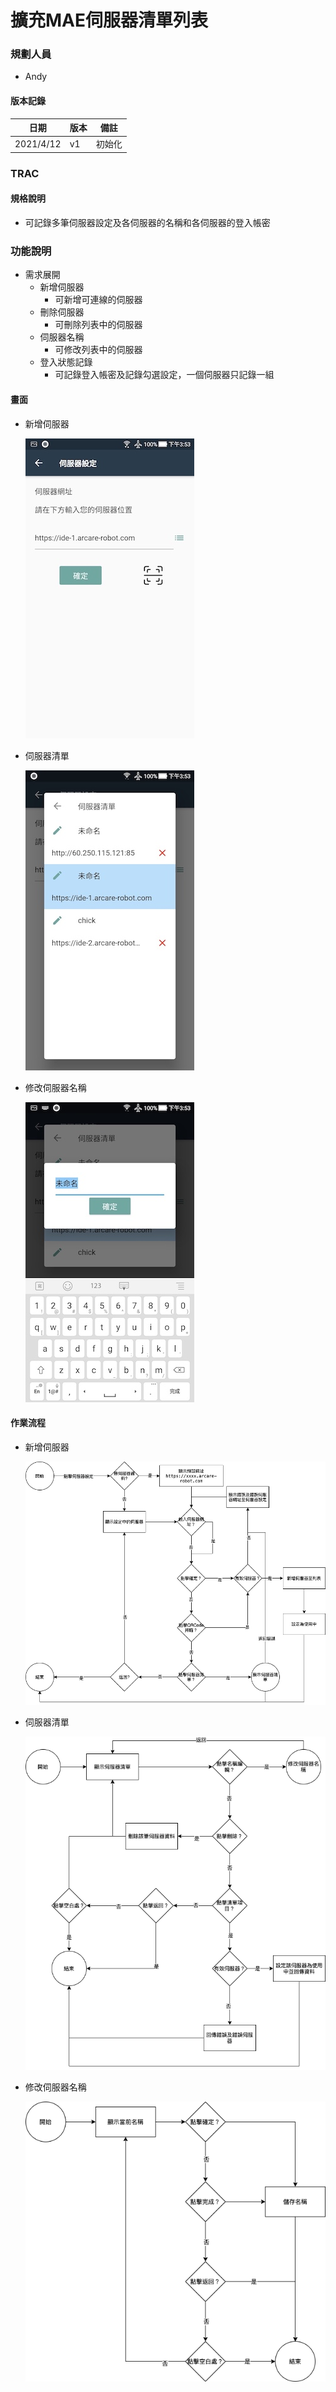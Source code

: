 # 擴充MAE伺服器清單列表

### <div id="user">規劃人員</div>
* Andy

#### <div id="version">版本記錄</div>
  |日期|版本|備註|
  |---|---|---|
  |2021/4/12|v1|初始化|

### <div id="trac">TRAC</div>

#### <div id="specification">規格說明</div>

* 可記錄多筆伺服器設定及各伺服器的名稱和各伺服器的登入帳密

### <div id="specification">功能說明</div>
  * 需求展開  
    * 新增伺服器
      * 可新增可連線的伺服器
    * 刪除伺服器
      * 可刪除列表中的伺服器
    * 伺服器名稱
      * 可修改列表中的伺服器
    * 登入狀態記錄
      * 可記錄登入帳密及記錄勾選設定，一個伺服器只記錄一組

#### <div id="photo">畫面</div>
  * 新增伺服器
  
    ![Servrer Add](./image/server_add.jpg)

  * 伺服器清單
  
    ![Servrer List](./image/server_list.jpg)

  * 修改伺服器名稱
  
    ![Servrer Name](./image/server_name.jpg)

#### <div id="workflow">作業流程</div>
  * 新增伺服器
  
    ![Servrer Add](./image/workflow_server_add.png)

  * 伺服器清單
  
    ![Servrer List](./image/workflow_server_list.png)

  * 修改伺服器名稱
  
    ![Servrer Name](./image/workflow_server_edit_name.png)